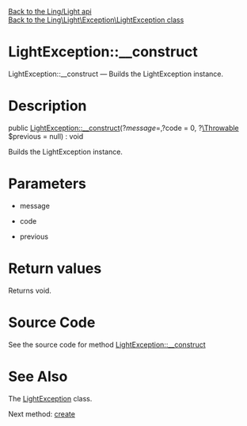 [Back to the Ling/Light api](https://github.com/lingtalfi/Light/blob/master/doc/api/Ling/Light.md)<br>
[Back to the Ling\Light\Exception\LightException class](https://github.com/lingtalfi/Light/blob/master/doc/api/Ling/Light/Exception/LightException.md)


LightException::__construct
================



LightException::__construct — Builds the LightException instance.




Description
================


public [LightException::__construct](https://github.com/lingtalfi/Light/blob/master/doc/api/Ling/Light/Exception/LightException/__construct.md)(?$message = , ?$code = 0, ?[\Throwable](http://php.net/manual/en/class.throwable.php) $previous = null) : void




Builds the LightException instance.




Parameters
================


- message

    

- code

    

- previous

    


Return values
================

Returns void.








Source Code
===========
See the source code for method [LightException::__construct](https://github.com/lingtalfi/Light/blob/master/Exception/LightException.php#L33-L37)


See Also
================

The [LightException](https://github.com/lingtalfi/Light/blob/master/doc/api/Ling/Light/Exception/LightException.md) class.

Next method: [create](https://github.com/lingtalfi/Light/blob/master/doc/api/Ling/Light/Exception/LightException/create.md)<br>

